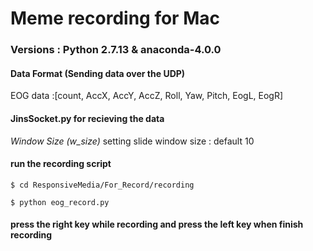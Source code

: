 # Meme recording for Mac
### Versions : Python 2.7.13 & anaconda-4.0.0

#### Data Format (Sending data over the UDP)

EOG data :[count, AccX, AccY, AccZ, Roll, Yaw, Pitch, EogL, EogR]

#### JinsSocket.py for recieving the data

*Window Size (w_size)* setting slide window size : default 10


#### run the recording script

```
$ cd ResponsiveMedia/For_Record/recording
```

```
$ python eog_record.py
```

#### press the right key while recording and press the left key when finish recording












